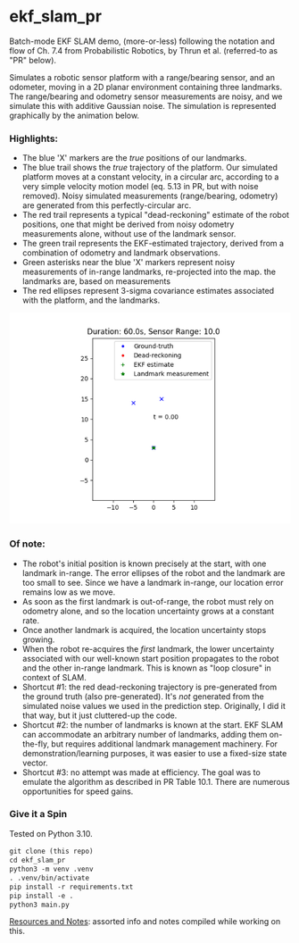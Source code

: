 # ekf_slam_pr
Batch-mode EKF SLAM demo, (more-or-less) following the notation and flow of Ch. 7.4 from Probabilistic Robotics, 
by Thrun et al. (referred-to as "PR" below).

Simulates a robotic sensor platform with a range/bearing sensor, and an odometer, moving in a 2D planar environment 
containing three landmarks.  
The range/bearing and odometry sensor measurements are noisy, and we simulate this with additive Gaussian noise. 
The simulation is represented graphically by the animation below.

### Highlights:
* The blue 'X' markers are the _true_ positions of our landmarks.
* The blue trail shows the _true_ trajectory of the platform. Our simulated platform moves at a constant velocity, 
in a circular arc, according to a very simple velocity motion model (eq. 5.13 in PR, but with noise removed). 
Noisy simulated measurements (range/bearing, odometry) are generated from this perfectly-circular arc.
* The red trail represents a typical "dead-reckoning" estimate of the robot positions, one that might be derived from 
noisy odometry measurements alone, without use of the landmark sensor.
* The green trail represents the EKF-estimated trajectory, derived from a combination of odometry and landmark observations.
* Green asterisks near the blue 'X' markers represent noisy measurements of in-range landmarks, re-projected into the map.
the landmarks are, based on measurements
* The red ellipses represent 3-sigma covariance estimates associated with the platform, and the landmarks.

![EKF SLAM on Three Landmarks](doc/EKF_SLAM.gif)

### Of note:
* The robot's initial position is known precisely at the start, with one landmark in-range. The error ellipses of the 
robot and the landmark are too small to see. Since we have a landmark in-range, our location error remains low as we move.
* As soon as the first landmark is out-of-range, the robot must rely on odometry alone, and so the location uncertainty 
grows at a constant rate.
* Once another landmark is acquired, the location uncertainty stops growing.
* When the robot re-acquires the _first_ landmark, the lower uncertainty associated with our well-known start position 
propagates to the robot and the other in-range landmark. This is known as "loop closure" in context of SLAM.
* Shortcut #1: the red dead-reckoning trajectory is pre-generated from the ground truth (also pre-generated). It's _not_ 
generated from the simulated noise values we used in the prediction step. Originally, I did it that way, but it just 
cluttered-up the code.
* Shortcut #2: the number of landmarks is known at the start. EKF SLAM can accommodate an arbitrary number of landmarks, 
adding them on-the-fly, but requires additional landmark management machinery. For demonstration/learning purposes, it 
was easier to use a fixed-size state vector.
* Shortcut #3: no attempt was made at efficiency. The goal was to emulate the algorithm as described in PR Table 10.1. 
There are numerous opportunities for speed gains. 

### Give it a Spin
Tested on Python 3.10.
```angular2html
git clone (this repo)
cd ekf_slam_pr
python3 -m venv .venv
. .venv/bin/activate
pip install -r requirements.txt
pip install -e .
python3 main.py
```

[Resources and Notes](doc/resources_and_notes.md): assorted info and notes compiled while working on this.
